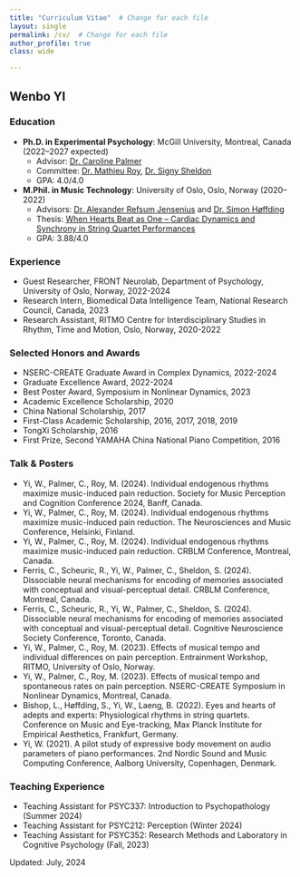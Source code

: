```yaml
---
title: "Curriculum Vitae"  # Change for each file
layout: single
permalink: /cv/  # Change for each file
author_profile: true
class: wide

---
```


## Wenbo YI

### Education
- **Ph.D. in Experimental Psychology**: McGill University, Montreal, Canada (2022–2027 expected)
  - Advisor: [Dr. Caroline Palmer](https://www.mcgill.ca/spl/palmer)
  - Committee: [Dr. Mathieu Roy](https://www.mcgill.ca/psychology/mathieu-roy), [Dr. Signy Sheldon](https://www.mcgill.ca/psychology/signy-sheldon)
  - GPA: 4.0/4.0
- **M.Phil. in Music Technology**: University of Oslo, Oslo, Norway (2020–2022)
  - Advisors: [Dr. Alexander Refsum Jensenius](https://www.uio.no/ritmo/english/people/management/alexanje/index.html) and [Dr. Simon Høffding](https://portal.findresearcher.sdu.dk/en/persons/simon-h%C3%B8ffding)
  - Thesis: [When Hearts Beat as One – Cardiac Dynamics and Synchrony in String Quartet Performances](https://www.duo.uio.no/handle/10852/96059)
  - GPA: 3.88/4.0

### Experience
- Guest Researcher, FRONT Neurolab, Department of Psychology, University of Oslo, Norway, 2022-2024
- Research Intern, Biomedical Data Intelligence Team, National Research Council, Canada, 2023
- Research Assistant, RITMO Centre for Interdisciplinary Studies in Rhythm, Time and Motion, Oslo, Norway, 2020-2022

### Selected Honors and Awards
- NSERC-CREATE Graduate Award in Complex Dynamics, 2022-2024
- Graduate Excellence Award, 2022-2024
- Best Poster Award, Symposium in Nonlinear Dynamics, 2023
- Academic Excellence Scholarship, 2020
- China National Scholarship, 2017
- First-Class Academic Scholarship, 2016, 2017, 2018, 2019
- TongXi Scholarship, 2016
- First Prize, Second YAMAHA China National Piano Competition, 2016

### Talk & Posters
- Yi, W., Palmer, C., Roy, M. (2024). Individual endogenous rhythms maximize music-induced pain reduction. Society for Music Perception and Cognition Conference 2024, Banff, Canada.
- Yi, W., Palmer, C., Roy, M. (2024). Individual endogenous rhythms maximize music-induced pain reduction. The Neurosciences and Music Conference, Helsinki, Finland.
- Yi, W., Palmer, C., Roy, M. (2024). Individual endogenous rhythms maximize music-induced pain reduction. CRBLM Conference, Montreal, Canada.
- Ferris, C., Scheuric, R., Yi, W., Palmer, C., Sheldon, S. (2024). Dissociable neural mechanisms for encoding of memories associated with conceptual and visual-perceptual detail. CRBLM Conference, Montreal, Canada.
- Ferris, C., Scheuric, R., Yi, W., Palmer, C., Sheldon, S. (2024). Dissociable neural mechanisms for encoding of memories associated with conceptual and visual-perceptual detail. Cognitive Neuroscience Society Conference, Toronto, Canada.
- Yi, W., Palmer, C., Roy, M. (2023). Effects of musical tempo and individual differences on pain perception. Entrainment Workshop, RITMO, University of Oslo, Norway.
- Yi, W., Palmer, C., Roy, M. (2023). Effects of musical tempo and spontaneous rates on pain perception. NSERC-CREATE Symposium in Nonlinear Dynamics, Montreal, Canada.
- Bishop, L., Høffding, S., Yi, W., Laeng, B. (2022). Eyes and hearts of adepts and experts: Physiological rhythms in string quartets. Conference on Music and Eye-tracking, Max Planck Institute for Empirical Aesthetics, Frankfurt, Germany.
- Yi, W. (2021). A pilot study of expressive body movement on audio parameters of piano performances. 2nd Nordic Sound and Music Computing Conference, Aalborg University, Copenhagen, Denmark.


### Teaching Experience
- Teaching Assistant for PSYC337: Introduction to Psychopathology (Summer 2024)
- Teaching Assistant for PSYC212: Perception (Winter 2024)
- Teaching Assistant for PSYC352: Research Methods and Laboratory in Cognitive Psychology (Fall, 2023)









Updated: July, 2024

